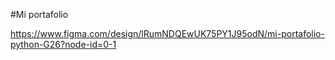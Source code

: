 #Mi portafolio

https://www.figma.com/design/lRumNDQEwUK75PY1J95odN/mi-portafolio-python-G26?node-id=0-1